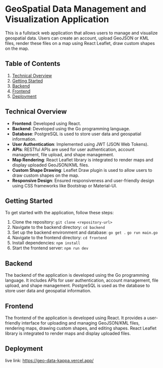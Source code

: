 # GeoSpatial Data Management and Visualization Application

This is a fullstack web application that allows users to manage and visualize geospatial data. Users can create an account, upload GeoJSON or KML files, render these files on a map using React Leaflet, draw custom shapes on the map.

## Table of Contents

1. [Technical Overview](#technical-overview)
2. [Getting Started](#getting-started)
3. [Backend](#backend)
4. [Frontend](#frontend)
5. [Deployment](#deployment)

## Technical Overview

- **Frontend**: Developed using React.
- **Backend**: Developed using the Go programming language.
- **Database**: PostgreSQL is used to store user data and geospatial information.
- **User Authentication**: Implemented using JWT (JSON Web Tokens).
- **APIs**: RESTful APIs are used for user authentication, account management, file upload, and shape management.
- **Map Rendering**: React Leaflet library is integrated to render maps and display uploaded GeoJSON/KML files.
- **Custom Shape Drawing**: Leaflet Draw plugin is used to allow users to draw custom shapes on the map.
- **Responsive Design**: Ensured responsiveness and user-friendly design using CSS frameworks like Bootstrap or Material-UI.

## Getting Started

To get started with the application, follow these steps:

1. Clone the repository: `git clone <repository-url>`
2. Navigate to the backend directory: `cd backend`
3. Set up the backend environment and database: 
    `go get .`
    `go run main.go`
4. Navigate to the frontend directory: `cd frontend`
5. Install dependencies: `npm install`
6. Start the frontend server: `npm run dev`



## Backend

The backend of the application is developed using the Go programming language. It includes APIs for user authentication, account management, file upload, and shape management. PostgreSQL is used as the database to store user data and geospatial information. 

## Frontend

The frontend of the application is developed using React. It provides a user-friendly interface for uploading and managing GeoJSON/KML files, rendering maps, drawing custom shapes, and editing shapes. React Leaflet library is integrated to render maps and display uploaded files.

## Deployment

live link: https://geo-data-kappa.vercel.app/







